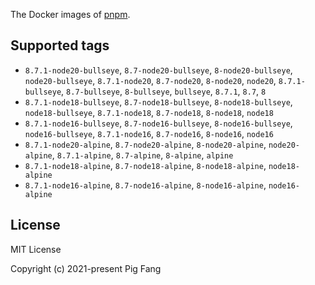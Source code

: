 The Docker images of [pnpm](https://pnpm.io).

## Supported tags

- `8.7.1-node20-bullseye`, `8.7-node20-bullseye`, `8-node20-bullseye`, `node20-bullseye`, `8.7.1-node20`, `8.7-node20`, `8-node20`, `node20`, `8.7.1-bullseye`, `8.7-bullseye`, `8-bullseye`, `bullseye`, `8.7.1`, `8.7`, `8`
- `8.7.1-node18-bullseye`, `8.7-node18-bullseye`, `8-node18-bullseye`, `node18-bullseye`, `8.7.1-node18`, `8.7-node18`, `8-node18`, `node18`
- `8.7.1-node16-bullseye`, `8.7-node16-bullseye`, `8-node16-bullseye`, `node16-bullseye`, `8.7.1-node16`, `8.7-node16`, `8-node16`, `node16`
- `8.7.1-node20-alpine`, `8.7-node20-alpine`, `8-node20-alpine`, `node20-alpine`, `8.7.1-alpine`, `8.7-alpine`, `8-alpine`, `alpine`
- `8.7.1-node18-alpine`, `8.7-node18-alpine`, `8-node18-alpine`, `node18-alpine`
- `8.7.1-node16-alpine`, `8.7-node16-alpine`, `8-node16-alpine`, `node16-alpine`

## License

MIT License

Copyright (c) 2021-present Pig Fang
